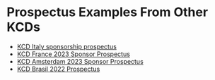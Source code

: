 # Prospectus Examples From Other KCDs

* [KCD Italy sponsorship prospectus](https://drive.google.com/file/d/1HphpxKYz3ZAwxThXP_aFV3VdfSjnxeqY/view?usp=sharing)
* [KCD France 2023 Sponsor Prospectus](https://docs.google.com/presentation/d/1EVeWqjRMJO8F-Hmo6-pVZS0q68mqSpKoxv-22fPHXoc/edit#slide=id.g13e3ddf15cc_0_121)
* [KCD Amsterdam 2023 Sponsor Prospectus](https://docs.google.com/presentation/d/15-7sbf509q0dMme6fdZRgzNrtpsaaBHabyz-57rctVQ/edit?usp=sharing)
* [KCD Brasil 2022 Prospectus](https://github.com/cncf/kubernetes-community-days/blob/main/files/KCD%20Brasil%20Sponsor%20Prospectus%20(4).pdf)
